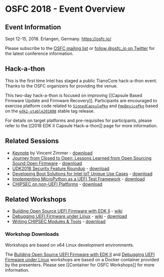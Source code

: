 # OSFC 2018 - Event Overview

## Event Information

Sept 12-15, 2018. Erlangen, Germany.
https://osfc.io/

Please subscribe to the [OSFC mailing list](https://mailchi.mp/01a2d5ccbe95/osfc-subscription) or [follow @osfc_io on Twitter](https://twitter.com/osfc_io) for the latest conference information.

## Hack-a-thon

This is the first time Intel has staged a public TianoCore hack-a-thon event. Thanks to the OSFC organizers for providing the venue.

This two-day hack-a-thon is focused on improving [[Capsule Based Firmware Update and Firmware Recovery]]. Participants are encouraged to exercise platform code related to [`SignedCapsulePkg`](https://github.com/tianocore/edk2/tree/master/SignedCapsulePkg) and [`FmpDevicePkg`](https://github.com/tianocore/edk2/tree/master/FmpDevicePkg) based on the [`edk2-stable201808`](https://github.com/tianocore/edk2/releases/tag/edk2-stable201808) stable tag release.

For details on target platforms and pre-requisites for participants, please refer to the [[2018 EDK II Capsule Hack-a-thon]] page for more information.

## Related Sessions

* [Keynote](https://osfc.io/talks/keynote) by Vincent Zimmer - [download](https://github.com/tianocore/tianocore.github.io/wiki/OSFC/OSFC_Keynote-005.pdf)
* [Journey from Closed to Open: Lessons Learned from Open Sourcing Sound Open Firmware](https://osfc.io/talks/journey-from-closed-to-open-lessons-learned-from-open-sourcing-sound-open-firmware) - [download](https://github.com/tianocore/tianocore.github.io/wiki/OSFC/SOF_OSFC.pdf)
* [UDK2018 Security Feature Roundup](https://osfc.io/talks/udk2018-security-feature-roundup) - [download](https://github.com/tianocore/tianocore.github.io/wiki/OSFC/UDK2018_Security_Feature_Roundup.pdf)
* [Developing Boot Solutions for Intel IoT Unique Use Cases](https://osfc.io/talks/developing-boot-solutions-for-intel-iot-unique-use-cases) - [download](https://osfc.io/uploads/talk/paper/13/Developing_Boot_Solutions_for_Intel_IoT_Unique_Use_Cases.pdf)
* [Implementing MicroPython as a UEFI Test Framework](https://osfc.io/talks/implementing-micropython-as-an-unified-extensible-firmware-interface-uefi-test-framework) - [download](https://github.com/tianocore/tianocore.github.io/wiki/OSFC/OSFC%20Intel%20MicroPython%20UEFI%20Test%20Framework.pdf)
* [CHIPSEC on non-UEFI Platforms](https://osfc.io/talks/chipsec-on-non-uefi-platforms) - [download](https://github.com/tianocore/tianocore.github.io/wiki/OSFC/OSFC_2018_CHIPSEC_non_UEFI_Platforms.pdf)

## Related Workshops

* [Building Open Source UEFI Firmware with EDK II](https://osfc.io/talks/building-open-source-unified-extensible-firmware-interface-uefi-firmware-with-efi-development-kit-ii-edk-ii) - [wiki](https://github.com/tianocore/tianocore.github.io/wiki/Container-for-OSFC-Workshops)
* [Debugging UEFI Firmware under Linux](https://osfc.io/talks/debugging-unified-extensible-firmware-interface-uefi-firmware-under-linux) - [wiki](https://github.com/tianocore/tianocore.github.io/wiki/Container-for-OSFC-Workshops) - [download](https://github.com/tianocore/tianocore.github.io/wiki/OSFC/Debugging_UEFI_Firmware_Linux_Workshop_OSFC_19.pdf)
* [Writing CHIPSEC Modules & Tools](https://osfc.io/talks/writing-chipsec-modules-tools) - [download](https://github.com/tianocore/tianocore.github.io/wiki/OSFC/OSFC_2018_CHIPSEC_Workshop__2_.pdf)

### Workshop Downloads

Workshops are based on x64 Linux development environments.

The [Building Open Source UEFI Firmware with EDK II](https://osfc.io/talks/building-open-source-unified-extensible-firmware-interface-uefi-firmware-with-efi-development-kit-ii-edk-ii) and [Debugging UEFI Firmware under Linux](https://osfc.io/talks/debugging-unified-extensible-firmware-interface-uefi-firmware-under-linux) workshops are based on a Docker container provided by the presenters. Please see [[Container for OSFC Workshops]] for more information.
